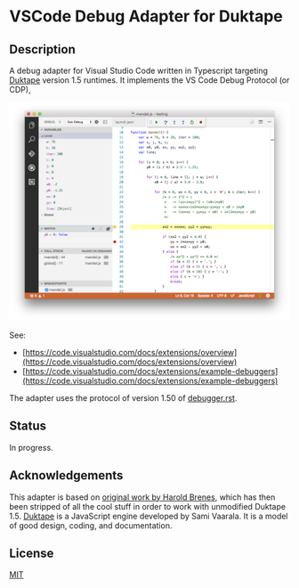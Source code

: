 # VSCode Debug Adapter for Duktape

## Description
A debug adapter for Visual Studio Code written in Typescript targeting [Duktape](https://github.com/svaarala/duktape) version 1.5 runtimes. It implements the VS Code Debug Protocol (or CDP),

<img src="./img/vscode-duktape-adapter.png" />

See:
 - [https://code.visualstudio.com/docs/extensions/overview](https://code.visualstudio.com/docs/extensions/overview)
 - [https://code.visualstudio.com/docs/extensions/example-debuggers](https://code.visualstudio.com/docs/extensions/example-debuggers)

The adapter uses the protocol of version 1.50 of [debugger.rst](https://github.com/svaarala/duktape/blob/master/doc/debugger.rst).

## Status
In progress.

## Acknowledgements
This adapter is based on [original work by Harold Brenes](https://github.com/harold-b/musashi-vscode-deubgger), which has then been stripped of all the cool stuff in order to work with unmodified Duktape 1.5.
[Duktape](https://github.com/svaarala/duktape) is a JavaScript engine developed by Sami Vaarala.  It is a model of good design, coding, and documentation.

## License
[MIT](https://github.com/kurash/vscode-duktape-adapter/LICENSE)